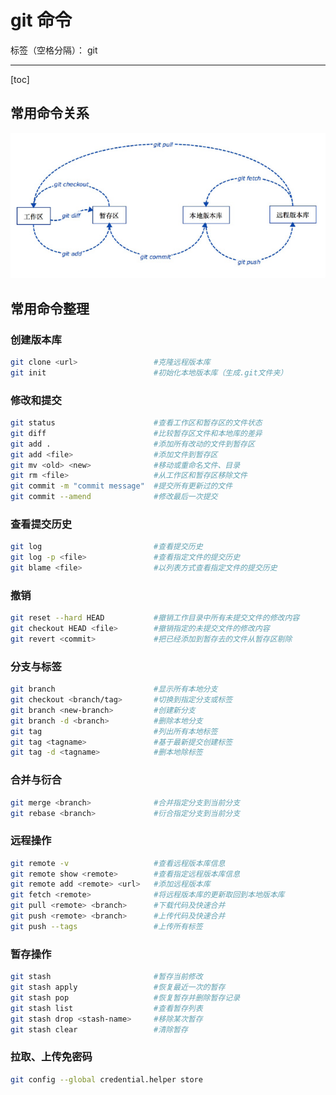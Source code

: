 ﻿# git 命令

标签（空格分隔）： git

---

[toc]

## 常用命令关系

![命令关系图](/md/git/20214810163281.png)

## 常用命令整理

### 创建版本库

```bash
git clone <url>                 #克隆远程版本库
git init                        #初始化本地版本库（生成.git文件夹）
```

### 修改和提交

```bash
git status                      #查看工作区和暂存区的文件状态
git diff                        #比较暂存区文件和本地库的差异
git add .                       #添加所有改动的文件到暂存区
git add <file>                  #添加文件到暂存区
git mv <old> <new>              #移动或重命名文件、目录
git rm <file>                   #从工作区和暂存区移除文件
git commit -m "commit message"  #提交所有更新过的文件
git commit --amend              #修改最后一次提交
```

### 查看提交历史

```bash
git log                         #查看提交历史
git log -p <file>               #查看指定文件的提交历史
git blame <file>                #以列表方式查看指定文件的提交历史
```

### 撤销

```bash
git reset --hard HEAD           #撤销工作目录中所有未提交文件的修改内容
git checkout HEAD <file>        #撤销指定的未提交文件的修改内容
git revert <commit>             #把已经添加到暂存去的文件从暂存区剔除
```

### 分支与标签

```bash
git branch                      #显示所有本地分支
git checkout <branch/tag>       #切换到指定分支或标签
git branch <new-branch>         #创建新分支
git branch -d <branch>          #删除本地分支
git tag                         #列出所有本地标签
git tag <tagname>               #基于最新提交创建标签
git tag -d <tagname>            #删本地除标签
```

### 合并与衍合

```bash
git merge <branch>              #合并指定分支到当前分支
git rebase <branch>             #衍合指定分支到当前分支
```

### 远程操作

```bash
git remote -v                   #查看远程版本库信息
git remote show <remote>        #查看指定远程版本库信息
git remote add <remote> <url>   #添加远程版本库
git fetch <remote>              #将远程版本库的更新取回到本地版本库
git pull <remote> <branch>      #下载代码及快速合并
git push <remote> <branch>      #上传代码及快速合并
git push --tags                 #上传所有标签
```

### 暂存操作

```bash
git stash                       #暂存当前修改
git stash apply                 #恢复最近一次的暂存
git stash pop                   #恢复暂存并删除暂存记录
git stash list                  #查看暂存列表
git stash drop <stash-name>     #移除某次暂存
git stash clear                 #清除暂存
```

### 拉取、上传免密码

```bash
git config --global credential.helper store
```
